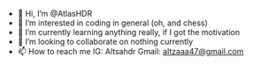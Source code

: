 - 👋 Hi, I’m @AtlasHDR
- 👀 I’m interested in coding in general (oh, and chess)
- 🌱 I’m currently learning anything really, if I got the motivation
- 💞️ I’m looking to collaborate on nothing currently
- 📫 How to reach me IG: Altsahdr Gmail: altzaaa47@gmail.com

<!---
AtlasHDR/AtlasHDR is a ✨ special ✨ repository because its `README.md` (this file) appears on your GitHub profile.
You can click the Preview link to take a look at your changes.
--->

